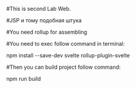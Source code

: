 #This is second Lab Web. 

#JSP и тому подобная штука

#You need rollup for assembling

#You need to exec follow command in terminal:

npm install --save-dev svelte rollup-plugin-svelte

#Then you can build project follow command:

npm run build